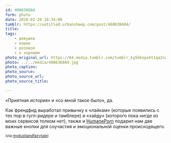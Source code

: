 ```yaml
---
id: 400636684
form: photo
date: 2010-02-20 18:34:00
tumblr: https://untitled.urbansheep.com/post/400636684/
title:
tags:
    - девушки
    - кошки
    - розовое
    - о хорошем
photo_original_url: https://64.media.tumblr.com/tumblr_ky5bkzpxht1qa2swho1_500.jpg
photo: ../../media/400636684.jpg
photo_caption:
photo_source:
photo_source_url:
photo_source_title:

---
```


<p>«Приятная история» и «со мной такое было», да.</p>

<p>Как френдфид выработал привычку к «лайкам» (которые появились с тех пор в гугл-ридере и тамблере) и «хайду» (которого пока нигде из моих сервисов толком нет), также и <a href="http://humaneporn.info/">HumanePorn</a> подарил нам две важные кнопки для соучастия и эмоциональной оценки происходящего.</p>

<p><small>(via <a href="http://mydustlandfairytale.tumblr.com/post/400609257" class="tumblr_blog">mydustlandfairytale</a>)</small></p>
